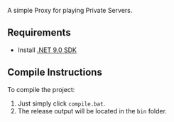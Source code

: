 A simple Proxy for playing Private Servers.

## Requirements

- Install [.NET 9.0 SDK](https://dotnet.microsoft.com/download/dotnet/9.0)

## Compile Instructions

To compile the project:
1. Just simply click `compile.bat`.
2. The release output will be located in the `bin` folder.
